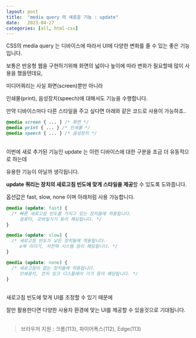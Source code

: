 ```yaml
---
layout: post
title:  "media query 의 새로운 기능 : update"
date:   2023-04-27
categories: [all, html-css]
---
```


CSS의 media query 는 디바이스에 따라서 UI에 다양한 변화를 줄 수 있는 좋은 기능입니다.

보통은 반응형 웹을 구현하기위해 화면의 넓이나 높이에 따라 변화가 필요할때 많이 사용을 했을텐데요,

미디어쿼리는 사실 화면(screen)뿐만 아니라

인쇄물(print), 음성장치(speech)에 대해서도 기능을 수행합니다.

만약 디바이스마다 다른 스타일을 주고 싶다면 아래와 같은 코드로 사용이 가능하죠..

```css
@media screen { ... } /* 화면 */
@media print { ... } /* 인쇄물 */
@media speech { ... } /* 음성장치 */
```
<br>
이번에 새로 추가된 기능인 update 는 이런 디바이스에 대한 구분을 조금 더 유동적으로 하는데

유용한 기능이 아닐까 생각됩니다.

**update 쿼리는 장치의 새로고침 빈도에 맞게 스타일을 제공**할 수 있도록 도와줍니다.

옵션값은 fast, slow, none 이며 아래처럼 사용 가능합니다.

```css
@media (update: fast) {
  /* 빠른 새로고침 빈도를 가지고 있는 장치들에 적용됩니다.
     컴퓨터, 모바일기기 등이 해당됩니다. */
}

@media (update: slow) {
  /* 새로고침 빈도가 낮은 장치들에 적용됩니다.
     e북 리더기, 저전력 시스템 등이 해당됩니다. */
}

@media (update: none) {
  /* 새로고침이 없는 장치들에 적용됩니다.
     인쇄용지, 전자 잉크 디스플레이 기기 등이 해당됩니다. */
}
```
<br>
새로고침 빈도에 맞게 UI를 조정할 수 있기 때문에

잘만 활용한다면 다양한 사용자 환경에 맞는 UI를 제공할 수 있을것으로 기대됩니다.
<br><br>
> 브라우저 지원 : 크롬(113), 파이어폭스(112), Edge(113)